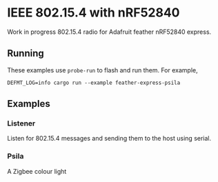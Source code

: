 # IEEE 802.15.4 with nRF52840

Work in progress 802.15.4 radio for Adafruit feather nRF52840 express.

## Running

These examples use `probe-run` to flash and run them. For example,

```
DEFMT_LOG=info cargo run --example feather-express-psila
```

## Examples

### Listener

Listen for 802.15.4 messages and sending them to the host using serial.

### Psila

A Zigbee colour light
